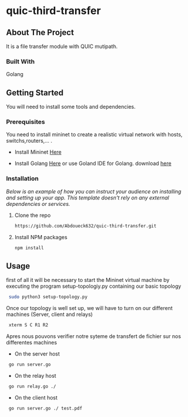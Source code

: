 # quic-third-transfer



<!-- ABOUT THE PROJECT -->
## About The Project
It is a file transfer module with QUIC mutipath.

### Built With

Golang

<!-- GETTING STARTED -->
## Getting Started

You will need to install some tools and dependencies.

### Prerequisites

You need to install mininet to create a realistic virtual network with hosts, switchs,routers,... .
* Install Mininet <a href="http://mininet.org/download/#option-2-native-installation-from-source">Here</a>
 
* Install Golang <a href="https://go.dev/doc/install">Here</a> or use Goland IDE for Golang. download <a href="https://www.jetbrains.com/go/download/#section=linuxhttps://www.jetbrains.com/go/download/#section=linux">here</a>
 
### Installation

_Below is an example of how you can instruct your audience on installing and setting up your app. This template doesn't rely on any external dependencies or services._

1. Clone the repo
   ```sh
   https://github.com/Abdoueck632/quic-third-transfer.git
   ```
3. Install NPM packages
   ```sh
   npm install
   ```



<!-- USAGE EXAMPLES -->
## Usage

first of all it will be necessary to start the Mininet virtual machine by executing the program setup-topologiy.py containing our basic topology
  ```sh
   sudo python3 setup-topology.py
 ```
Once our topology is well set up, we will have to turn on our different machines (Server, client and relays)

  ```sh
   xterm S C R1 R2
 ```
 Apres nous pouvons verifier notre syteme de transfert de fichier sur nos differentes machines
 
 * On the server host
  ```sh
   go run server.go
 ```
  * On the relay host
  ```sh
   go run relay.go ./
 ```
  * On the client host
  ```sh
   go run server.go ./ test.pdf
 ```
 
